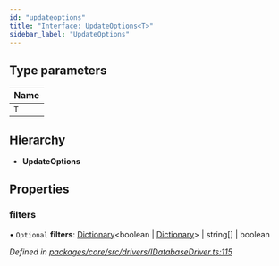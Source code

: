 ```yaml
---
id: "updateoptions"
title: "Interface: UpdateOptions<T>"
sidebar_label: "UpdateOptions"
---
```


## Type parameters

Name |
------ |
`T` |

## Hierarchy

* **UpdateOptions**

## Properties

### filters

• `Optional` **filters**: [Dictionary](../index.md#dictionary)&#60;boolean \| [Dictionary](../index.md#dictionary)> \| string[] \| boolean

*Defined in [packages/core/src/drivers/IDatabaseDriver.ts:115](https://github.com/mikro-orm/mikro-orm/blob/4249b052e/packages/core/src/drivers/IDatabaseDriver.ts#L115)*
